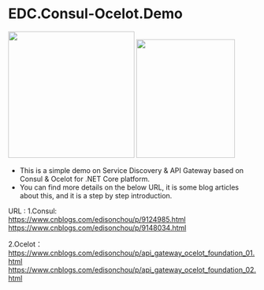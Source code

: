 # EDC.Consul-Ocelot.Demo
<img src="https://images2018.cnblogs.com/blog/381412/201806/381412-20180602120131232-1438979550.png" width=256 height=256 />
<img src="https://images2018.cnblogs.com/blog/381412/201806/381412-20180611222147722-2104263492.png" width=200 height=240 />

* This is a simple demo on Service Discovery &amp; API Gateway based on Consul &amp; Ocelot for .NET Core platform.
* You can find more details on the below URL, it is some blog articles about this, and it is a step by step introduction.

URL : 
1.Consul: <br/>
https://www.cnblogs.com/edisonchou/p/9124985.html
https://www.cnblogs.com/edisonchou/p/9148034.html

2.Ocelot：<br/>
https://www.cnblogs.com/edisonchou/p/api_gateway_ocelot_foundation_01.html
https://www.cnblogs.com/edisonchou/p/api_gateway_ocelot_foundation_02.html